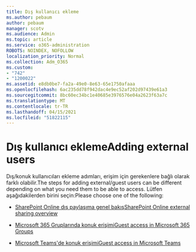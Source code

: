 ```yaml
---
title: Dış kullanıcı ekleme
ms.author: pebaum
author: pebaum
manager: scotv
ms.audience: Admin
ms.topic: article
ms.service: o365-administration
ROBOTS: NOINDEX, NOFOLLOW
localization_priority: Normal
ms.collection: Adm_O365
ms.custom:
- "742"
- "1200022"
ms.assetid: e8db0be7-fa2a-49e0-8e63-65e1750afaaa
ms.openlocfilehash: 6ac235dd78f942dac4e9ec52af202d97439e61a3
ms.sourcegitcommit: 8bc60ec34bc1e40685e3976576e04a2623f63a7c
ms.translationtype: MT
ms.contentlocale: tr-TR
ms.lasthandoff: 04/15/2021
ms.locfileid: "51822115"
---
```

# <a name="adding-external-users"></a><span data-ttu-id="d8fc8-102">Dış kullanıcı ekleme</span><span class="sxs-lookup"><span data-stu-id="d8fc8-102">Adding external users</span></span>

<span data-ttu-id="d8fc8-103">Dış/konuk kullanıcıları ekleme adımları, erişim için gerekenlere bağlı olarak farklı olabilir.</span><span class="sxs-lookup"><span data-stu-id="d8fc8-103">The steps for adding external/guest users can be different depending on what you need them to be able to access.</span></span> <span data-ttu-id="d8fc8-104">Lütfen aşağıdakilerden birini seçin:</span><span class="sxs-lookup"><span data-stu-id="d8fc8-104">Please choose one of the following:</span></span>
  
- [<span data-ttu-id="d8fc8-105">SharePoint Online dış paylaşıma genel bakış</span><span class="sxs-lookup"><span data-stu-id="d8fc8-105">SharePoint Online external sharing overview</span></span>](https://docs.microsoft.com/sharepoint/external-sharing-overview)

- [<span data-ttu-id="d8fc8-106">Microsoft 365 Gruplarında konuk erişimi</span><span class="sxs-lookup"><span data-stu-id="d8fc8-106">Guest access in Microsoft 365 Groups</span></span>](https://support.office.com/article/guest-access-in-office-365-groups-bfc7a840-868f-4fd6-a390-f347bf51aff6)

- [<span data-ttu-id="d8fc8-107">Microsoft Teams'de konuk erişimi</span><span class="sxs-lookup"><span data-stu-id="d8fc8-107">Guest access in Microsoft Teams</span></span>](https://docs.microsoft.com/microsoftteams/guest-access-checklist)
